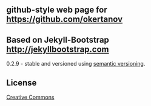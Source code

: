 
## github-style web page for <https://github.com/okertanov>

## Based on Jekyll-Bootstrap <http://jekyllbootstrap.com>
0.2.9 - stable and versioned using [semantic versioning](http://semver.org/).

## License
[Creative Commons](http://creativecommons.org/licenses/by-nc-sa/3.0/)

